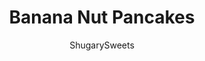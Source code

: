 ---
layout: ../../layouts/MarkdownPostLayout.astro
title: Banana Nut Pancakes
author: ShugarySweets
pubDate: 2018-12-11
description: "Delicious, healthy, banana nut panakes recipe."
image_url: https://www.shugarysweets.com/wp-content/uploads/2015/02/healthy-banana-pancakes-3.jpg
tags: ["Breakfast and Brunch","American"]
calories: 111
protein: 2
carbohydrates: 20
fats: 3
fiber: 2
ingredients: ["4 bananas","2 large eggs","1 teaspoon ground cinnamon","1/4 cup chopped walnuts","whipped cream, banana slices and syrup, optional"]
serves: 10
time: "10 minutes"
prepTime: "5 minutes"
instructions: ["In a large mixing bowl, beat bananas with eggs and cinnamon until fully blended. You want the mixture as smooth as possible. Fold in chopped walnuts.","Heat a large skillet or griddle, and grease generously (I used coconut oil to keep these healthy). Drop batter by 1/4 cup onto hot griddle. Cook until browned on each side, flipping carefully.","Serve pancakes hot with extra nuts, sliced banana and whipped cream and/or syrup if desired. ENJOY."]
nutrition: ["111 calories","20 grams carbohydrates","38 milligrams cholesterol","3 grams fat","2 grams fiber","2 grams protein","1 grams saturated fat","20 milligrams sodium","11 grams sugar","0 grams trans fat","2 grams unsaturated fat"]
---